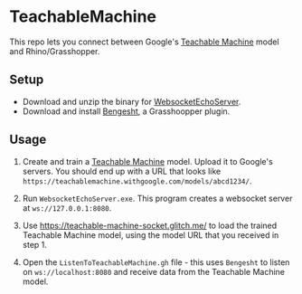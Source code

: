 # TeachableMachine

This repo lets you connect between Google's [Teachable Machine](https://teachablemachine.withgoogle.com/) model and Rhino/Grasshopper.

## Setup

- Download and unzip the binary for [WebsocketEchoServer](https://github.com/dantaeyoung/GrasshopperArsenal/blob/master/WebsocketEchoServer/).
- Download and install [Bengesht](https://www.food4rhino.com/app/bengesht), a Grasshoopper plugin.

## Usage

1. Create and train a [Teachable Machine](https://teachablemachine.withgoogle.com/) model. Upload it to Google's servers. You should end up with a URL that looks like `https://teachablemachine.withgoogle.com/models/abcd1234/`.

2. Run `WebsocketEchoServer.exe`. This program creates a websocket server at `ws://127.0.0.1:8080`.

3. Use https://teachable-machine-socket.glitch.me/ to load the trained Teachable Machine model, using the model URL that you received in step 1.

4. Open the `ListenToTeachableMachine.gh` file - this uses `Bengesht` to listen on `ws://localhost:8080` and receive data from the Teachable Machine model.
